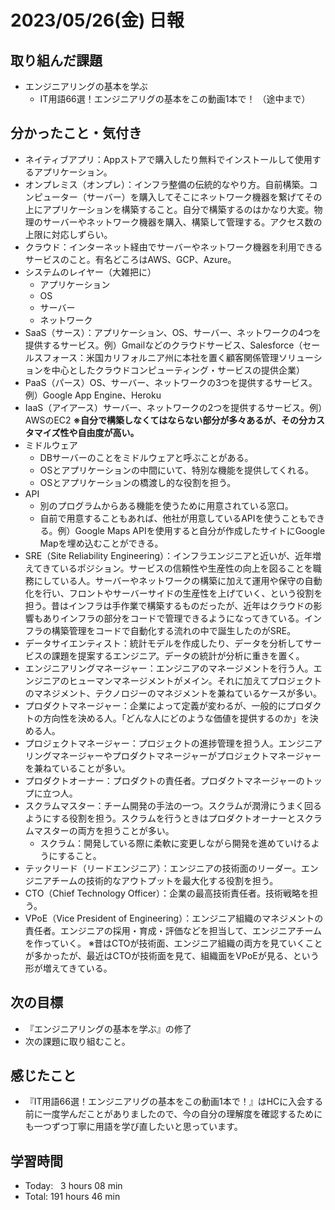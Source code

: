 # 2023/05/26(金) 日報
## 取り組んだ課題
- エンジニアリングの基本を学ぶ
  - IT用語66選！エンジニアリグの基本をこの動画1本で！ （途中まで）

## 分かったこと・気付き
- ネイティブアプリ：Appストアで購入したり無料でインストールして使用するアプリケーション。
- オンプレミス（オンプレ）：インフラ整備の伝統的なやり方。自前構築。コンピューター（サーバー）を購入してそこにネットワーク機器を繋げてその上にアプリケーションを構築すること。自分で構築するのはかなり大変。物理のサーバーやネットワーク機器を購入、構築して管理する。アクセス数の上限に対応しずらい。
- クラウド：インターネット経由でサーバーやネットワーク機器を利用できるサービスのこと。有名どころはAWS、GCP、Azure。
- システムのレイヤー（大雑把に）
  - アプリケーション
  - OS
  - サーバー
  - ネットワーク
- SaaS（サース）：アプリケーション、OS、サーバー、ネットワークの4つを提供するサービス。例）Gmailなどのクラウドサービス、Salesforce（セールスフォース：米国カリフォルニア州に本社を置く顧客関係管理ソリューションを中心としたクラウドコンピューティング・サービスの提供企業）
- PaaS（パース）OS、サーバー、ネットワークの3つを提供するサービス。例）Google App Engine、Heroku
- IaaS（アイアース）サーバー、ネットワークの2つを提供するサービス。例）AWSのEC2 **※自分で構築しなくてはならない部分が多々あるが、その分カスタマイズ性や自由度が高い。**
- ミドルウェア
  - DBサーバーのことをミドルウェアと呼ぶことがある。
  - OSとアプリケーションの中間にいて、特別な機能を提供してくれる。
  - OSとアプリケーションの橋渡し的な役割を担う。
- API
  - 別のプログラムからある機能を使うために用意されている窓口。
  - 自前で用意することもあれば、他社が用意しているAPIを使うこともできる。例）Google Maps APIを使用すると自分が作成したサイトにGoogle Mapを埋め込むことができる。
- SRE（Site Reliability Engineering）：インフラエンジニアと近いが、近年増えてきているポジション。サービスの信頼性や生産性の向上を図ることを職務にしている人。サーバーやネットワークの構築に加えて運用や保守の自動化を行い、フロントやサーバーサイドの生産性を上げていく、という役割を担う。昔はインフラは手作業で構築するものだったが、近年はクラウドの影響もありインフラの部分をコードで管理できるようになってきている。インフラの構築管理をコードで自動化する流れの中で誕生したのがSRE。
- データサイエンティスト：統計モデルを作成したり、データを分析してサービスの課題を提案するエンジニア。データの統計が分析に重きを置く。
- エンジニアリングマネージャー：エンジニアのマネージメントを行う人。エンジニアのヒューマンマネージメントがメイン。それに加えてプロジェクトのマネジメント、テクノロジーのマネジメントを兼ねているケースが多い。
- プロダクトマネージャー：企業によって定義が変わるが、一般的にプロダクトの方向性を決める人。「どんな人にどのような価値を提供するのか」を決める人。
- プロジェクトマネージャー：プロジェクトの進捗管理を担う人。エンジニアリングマネージャーやプロダクトマネージャーがプロジェクトマネージャーを兼ねていることが多い。
- プロダクトオーナー：プロダクトの責任者。プロダクトマネージャーのトップに立つ人。
- スクラムマスター：チーム開発の手法の一つ。スクラムが潤滑にうまく回るようにする役割を担う。スクラムを行うときはプロダクトオーナーとスクラムマスターの両方を担うことが多い。
    - スクラム：開発している際に柔軟に変更しながら開発を進めていけるようにすること。
- テックリード（リードエンジニア）：エンジニアの技術面のリーダー。エンジニアチームの技術的なアウトプットを最大化する役割を担う。
- CTO（Chief Technology Officer）：企業の最高技術責任者。技術戦略を担う。
- VPoE（Vice President of Engineering）：エンジニア組織のマネジメントの責任者。エンジニアの採用・育成・評価などを担当して、エンジニアチームを作っていく。
※昔はCTOが技術面、エンジニア組織の両方を見ていくことが多かったが、最近はCTOが技術面を見て、組織面をVPoEが見る、という形が増えてきている。

## 次の目標
- 『エンジニアリングの基本を学ぶ』の修了
- 次の課題に取り組むこと。

## 感じたこと
- 『IT用語66選！エンジニアリグの基本をこの動画1本で！』はHCに入会する前に一度学んだことがありましたので、今の自分の理解度を確認するためにも一つずつ丁寧に用語を学び直したいと思っています。

## 学習時間
- Today:&nbsp;&nbsp; 3 hours 08 min
- Total: 191 hours 46 min
